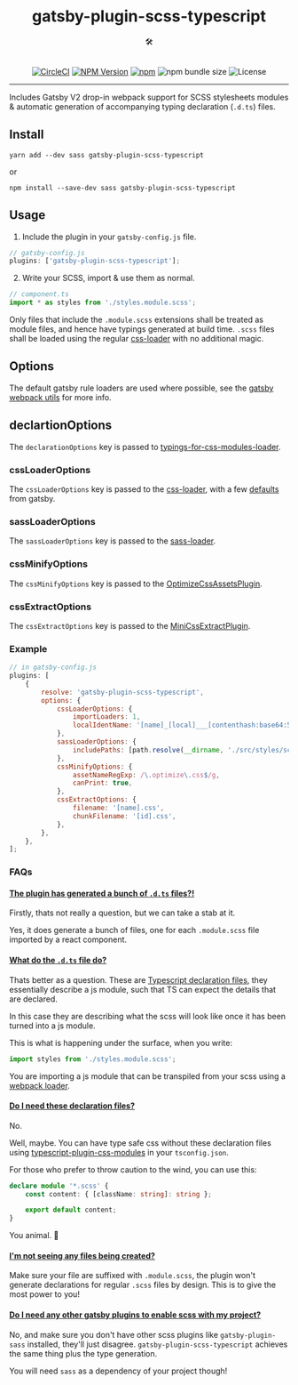<div align="center">
  <h1>gatsby-plugin-scss-typescript</h1>
  🛠️
</div>

<br />

<p align="center">
    <a href="https://circleci.com/gh/Debens/gatsby-plugin-scss-typescript"><img src="https://circleci.com/gh/Debens/gatsby-plugin-scss-typescript.svg?style=shield&circle-token=2d506be7c3ec07e440056881ce5c376f7618f214)" alt="CircleCI"/></a>
    <a href="https://www.npmjs.com/package/gatsby-plugin-scss-typescript"><img src="https://img.shields.io/npm/v/gatsby-plugin-scss-typescript.svg" alt="NPM Version" /></a>
    <a href="https://www.npmjs.com/package/gatsby-plugin-scss-typescript"><img src="https://img.shields.io/npm/dw/gatsby-plugin-scss-typescript.svg" alt="npm" /></a>
    <img src="https://img.shields.io/bundlephobia/min/gatsby-plugin-scss-typescript.svg" alt="npm bundle size" />
    <img src="https://img.shields.io/npm/l/gatsby-plugin-scss-typescript.svg" alt="License" />
</p>

<hr />

Includes Gatsby V2 drop-in webpack support for SCSS stylesheets modules & automatic generation of accompanying typing declaration (`.d.ts`) files.

## Install

`yarn add --dev sass gatsby-plugin-scss-typescript`

or

`npm install --save-dev sass gatsby-plugin-scss-typescript`

## Usage

1.  Include the plugin in your `gatsby-config.js` file.

```javascript
// gatsby-config.js
plugins: ['gatsby-plugin-scss-typescript'];
```

2.  Write your SCSS, import & use them as normal.

```javascript
// component.ts
import * as styles from './styles.module.scss';
```

Only files that include the `.module.scss` extensions shall be treated as module files, and hence have typings generated at build time. `.scss` files shall be loaded using the regular [css-loader](https://github.com/webpack-contrib/css-loader) with no additional magic.

## Options

The default gatsby rule loaders are used where possible, see the [gatsby webpack utils](https://github.com/gatsbyjs/gatsby/blob/0deda7b5646b3eb8db1b1873faf13553311c4878/packages/gatsby/src/utils/webpack-utils.js) for more info.

## declartionOptions

The `declarationOptions` key is passed to [typings-for-css-modules-loader](https://github.com/TeamSupercell/typings-for-css-modules-loader#options).

### cssLoaderOptions

The `cssLoaderOptions` key is passed to the [css-loader](https://github.com/webpack-contrib/css-loader), with a few [defaults](https://github.com/gatsbyjs/gatsby/blob/0deda7b5646b3eb8db1b1873faf13553311c4878/packages/gatsby/src/utils/webpack-utils.js#L392-L403) from gatsby.

### sassLoaderOptions

The `sassLoaderOptions` key is passed to the [sass-loader](https://github.com/webpack-contrib/sass-loader).

### cssMinifyOptions

The `cssMinifyOptions` key is passed to the [OptimizeCssAssetsPlugin](https://github.com/NMFR/optimize-css-assets-webpack-plugin).

### cssExtractOptions

The `cssExtractOptions` key is passed to the [MiniCssExtractPlugin](https://github.com/gatsbyjs/gatsby/blob/0deda7b5646b3eb8db1b1873faf13553311c4878/packages/gatsby/src/utils/webpack-utils.js#L482-L487).

### Example

```javascript
// in gatsby-config.js
plugins: [
    {
        resolve: 'gatsby-plugin-scss-typescript',
        options: {
            cssLoaderOptions: {
                importLoaders: 1,
                localIdentName: '[name]_[local]___[contenthash:base64:5]_[emoji:1]',
            },
            sassLoaderOptions: {
                includePaths: [path.resolve(__dirname, './src/styles/scss')],
            },
            cssMinifyOptions: {
                assetNameRegExp: /\.optimize\.css$/g,
                canPrint: true,
            },
            cssExtractOptions: {
                filename: '[name].css',
                chunkFilename: '[id].css',
            },
        },
    },
];
```

### FAQs

#### <u>The plugin has generated a bunch of `.d.ts` files?!</u>

Firstly, thats not really a question, but we can take a stab at it.

Yes, it does generate a bunch of files, one for each `.module.scss` file imported by a react component.

#### <u>What do the `.d.ts` file do?</u>

Thats better as a question. These are [Typescript declaration files](https://microsoft.github.io/TypeScript-New-Handbook/chapters/type-declarations/), they essentially describe a js module, such that TS can expect the details that are declared.

In this case they are describing what the scss will look like once it has been turned into a js module.

This is what is happening under the surface, when you write:

```ts
import styles from './styles.module.scss';
```

You are importing a js module that can be transpiled from your scss using a [webpack loader](https://webpack.js.org/loaders/).

#### <u>Do I need these declaration files?</u>

No.

Well, maybe. You can have type safe css without these declaration files using [typescript-plugin-css-modules](https://github.com/mrmckeb/typescript-plugin-css-modules) in your `tsconfig.json`.

For those who prefer to throw caution to the wind, you can use this:

```ts
declare module '*.scss' {
    const content: { [className: string]: string };

    export default content;
}
```

You animal. 🦁

#### <u>I'm not seeing any files being created?</u><a name="no_files"></a>

Make sure your file are suffixed with `.module.scss`, the plugin won't generate declarations for regular `.scss` files by design. This is to give the most power to you!

#### <u>Do I need any other gatsby plugins to enable scss with my project?</u>

No, and make sure you don't have other scss plugins like `gatsby-plugin-sass` installed, they'll just disagree. `gatsby-plugin-scss-typescript` achieves the same thing plus the type generation.

You will need `sass` as a dependency of your project though!
